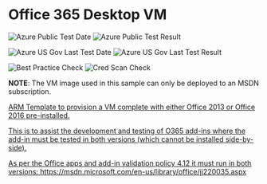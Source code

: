 # Office 365 Desktop VM

![Azure Public Test Date](https://azurequickstartsservice.blob.core.windows.net/badges/windows-vm-O365/PublicLastTestDate.svg)
![Azure Public Test Result](https://azurequickstartsservice.blob.core.windows.net/badges/windows-vm-O365/PublicDeployment.svg)

![Azure US Gov Last Test Date](https://azurequickstartsservice.blob.core.windows.net/badges/windows-vm-O365/FairfaxLastTestDate.svg)
![Azure US Gov Last Test Result](https://azurequickstartsservice.blob.core.windows.net/badges/windows-vm-O365/FairfaxDeployment.svg)

![Best Practice Check](https://azurequickstartsservice.blob.core.windows.net/badges/windows-vm-O365/BestPracticeResult.svg)
![Cred Scan Check](https://azurequickstartsservice.blob.core.windows.net/badges/windows-vm-O365/CredScanResult.svg)

**NOTE**: The VM image used in this sample can only be deployed to an MSDN
subscription.

<a href="https://portal.azure.com/#create/microsoft.template/uri/https%3A%2F%2Fraw.githubusercontent.com%2FAzure%2Fazure-quickstart-templates%2Fmaster%2Fwindows-vm-O365%2Fazuredeploy.json" target="_blank">

ARM Template to provision a VM complete with either Office 2013 or Office 2016
pre-installed.

This is to assist the development and testing of O365 add-ins where the add-in
must be tested in both versions (which cannot be installed side-by-side).

As per the Office apps and add-in validation policy 4.12 it must run in both
versions: https://msdn.microsoft.com/en-us/library/office/jj220035.aspx
